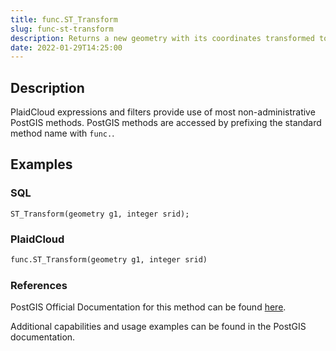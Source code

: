 ```yaml
---
title: func.ST_Transform
slug: func-st-transform
description: Returns a new geometry with its coordinates transformed to a different spatial reference system
date: 2022-01-29T14:25:00
---
```



## Description


PlaidCloud expressions and filters provide use of most non-administrative PostGIS methods. PostGIS methods are accessed by prefixing the standard method name with `func.`.



## Examples


### SQL



```
ST_Transform(geometry g1, integer srid);
```


### PlaidCloud



```python
func.ST_Transform(geometry g1, integer srid)
```


### References


PostGIS Official Documentation for this method can be found [here](https://postgis.net/docs/manual-3.1/ST_Transform.html).



Additional capabilities and usage examples can be found in the PostGIS documentation.

